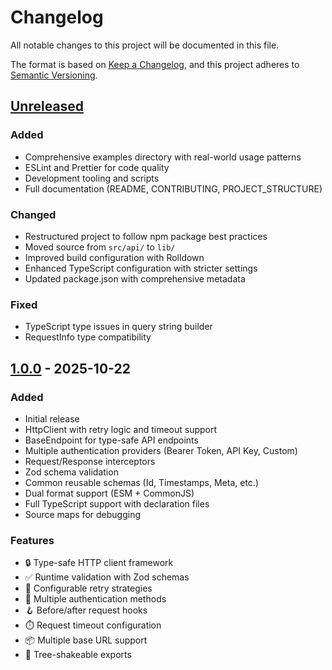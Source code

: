 # Changelog

All notable changes to this project will be documented in this file.

The format is based on [Keep a Changelog](https://keepachangelog.com/en/1.0.0/),
and this project adheres to [Semantic Versioning](https://semver.org/spec/v2.0.0.html).

## [Unreleased]

### Added
- Comprehensive examples directory with real-world usage patterns
- ESLint and Prettier for code quality
- Development tooling and scripts
- Full documentation (README, CONTRIBUTING, PROJECT_STRUCTURE)

### Changed
- Restructured project to follow npm package best practices
- Moved source from `src/api/` to `lib/`
- Improved build configuration with Rolldown
- Enhanced TypeScript configuration with stricter settings
- Updated package.json with comprehensive metadata

### Fixed
- TypeScript type issues in query string builder
- RequestInfo type compatibility

## [1.0.0] - 2025-10-22

### Added
- Initial release
- HttpClient with retry logic and timeout support
- BaseEndpoint for type-safe API endpoints
- Multiple authentication providers (Bearer Token, API Key, Custom)
- Request/Response interceptors
- Zod schema validation
- Common reusable schemas (Id, Timestamps, Meta, etc.)
- Dual format support (ESM + CommonJS)
- Full TypeScript support with declaration files
- Source maps for debugging

### Features
- 🔒 Type-safe HTTP client framework
- ✅ Runtime validation with Zod schemas
- 🔄 Configurable retry strategies
- 🎯 Multiple authentication methods
- 🪝 Before/after request hooks
- ⏱️ Request timeout configuration
- 📦 Multiple base URL support
- 🌳 Tree-shakeable exports

[unreleased]: https://github.com/emirhangumus/zlient/compare/v1.0.0...HEAD
[1.0.0]: https://github.com/emirhangumus/zlient/releases/tag/v1.0.0
